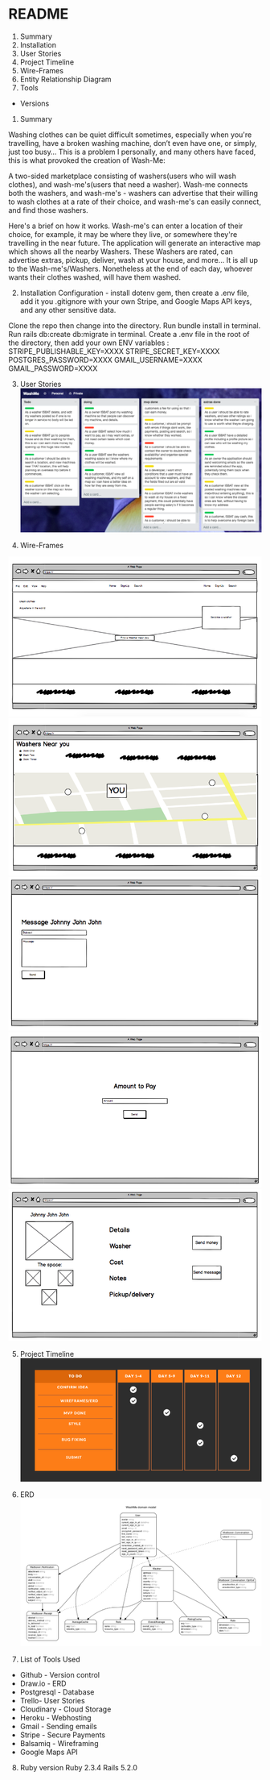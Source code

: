 # README

1. Summary
2. Installation
3. User Stories
4. Project Timeline
5. Wire-Frames
6. Entity Relationship Diagram
7. Tools
* Versions


1. Summary

  Washing clothes can be quiet difficult sometimes, especially when you're travelling, have a broken washing machine, don’t even have one, or simply, just too busy… This is a problem I personally, and many others have faced,  this is what provoked the creation of Wash-Me:

  A two-sided marketplace consisting of washers(users who will wash clothes), and wash-me's(users that need a washer).  Wash-me connects both the washers, and wash-me's - washers can advertise that their willing to wash clothes at a rate of their choice, and wash-me's can easily connect, and find those washers.

  Here's a brief on how it works. Wash-me's can enter a location of their choice, for example, it may be where they live, or somewhere they're travelling in the near future. The application will generate an interactive map which shows all the nearby Washers. These Washers are rated, can advertise extras, pickup, deliver, wash at your house, and more… It is all up to the Wash-me's/Washers. Nonetheless at the end of each day, whoever wants their clothes washed, will have them washed.

2. Installation
  Configuration - install dotenv gem, then create a .env file, add it you .gitignore with your own Stripe, and Google Maps API keys, and any other sensitive data.

  Clone the repo then change into the directory.
  Run bundle install in terminal.
  Run rails db:create db:migrate in terminal.
  Create a .env file in the root of the directory, then add your own ENV variables :
  STRIPE_PUBLISHABLE_KEY=XXXX
  STRIPE_SECRET_KEY=XXXX
  POSTGRES_PASSWORD=XXXX
  GMAIL_USERNAME=XXXX
  GMAIL_PASSWORD=XXXX

3. User Stories
![alt text](https://github.com/fraserisland/wash-me-app/blob/master/app/wireframes/trello.png)

4. Wire-Frames

![alt text](https://github.com/fraserisland/wash-me-app/blob/master/app/wireframes/Home.png)
![alt text](https://github.com/fraserisland/wash-me-app/blob/master/app/wireframes/Near-you.png)
![alt text](https://github.com/fraserisland/wash-me-app/blob/master/app/wireframes/New-message.png)
![alt text](https://github.com/fraserisland/wash-me-app/blob/master/app/wireframes/Paying.png)
![alt text](https://github.com/fraserisland/wash-me-app/blob/master/app/wireframes/Profile.png)

5. Project Timeline
![alt text](https://github.com/fraserisland/wash-me-app/blob/master/app/wireframes/Gant-chart.erd.png)

6. ERD
![alt text](https://github.com/fraserisland/wash-me-app/blob/master/app/wireframes/erd.png)

7. List of Tools Used
* Github - Version control
* Draw.io - ERD
* Postgresql - Database
* Trello- User Stories
* Cloudinary - Cloud Storage
* Heroku - Webhosting
* Gmail - Sending emails
* Stripe - Secure Payments
* Balsamiq - Wireframing
* Google Maps API


8. Ruby version
  Ruby 2.3.4
  Rails 5.2.0
